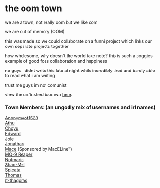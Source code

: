 # the oom town

we are a town, not really oom but we like oom

we are out of memory (OOM)

this was made so we could collaborate on a funni project which links our own separate projects together

how wholesome, why doesn't the world take note? this is such a poggies example of good foss collaboration and happiness

no guys i didnt write this late at night while incredibly tired and barely able to read what i am writing

trust me guys im not comunist  

view the unfinshed toomwn [here](https://the-toomwn.github.io/town-interactive/).

### Town Members: (an ungodly mix of usernames and irl names)
[Anonymoof1528](https://anonymoof1528.github.io/into-the-shadow-garten/)  
[Athu](https://super-cookies.github.io/duk/)  
[Choyu](https://grimreaper2654.github.io/Notes/content/notes/cringe.html)  
[Edward](https://edsobsidiannotes.netlify.app/)  
[Jole](https://rubver16.github.io/joles-notes/)  
[Jonathan](https://nottaro.github.io/notes-dump/)  
[Mace](https://macesnotes.netlify.app/) (Sponsored by MacELine™)<br>
[MQ-9 Reaper](https://grim4reaper.github.io/Year11Notes/)  
[Notmario](https://notmario.github.io/thenotes/)  
[Shan-Mei](https://shan-mei.github.io/shanmeis-notes/)  
[Spicata](https://spicata.github.io/)  
[Thomas](https://nottacoz.github.io/jacaranda/)  
[π-thagoras](https://pi-thagoras.github.io/the-chicken-pen/)  
